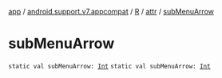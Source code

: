 [app](../../../index.md) / [android.support.v7.appcompat](../../index.md) / [R](../index.md) / [attr](index.md) / [subMenuArrow](./sub-menu-arrow.md)

# subMenuArrow

`static val subMenuArrow: `[`Int`](https://kotlinlang.org/api/latest/jvm/stdlib/kotlin/-int/index.html)
`static val subMenuArrow: `[`Int`](https://kotlinlang.org/api/latest/jvm/stdlib/kotlin/-int/index.html)